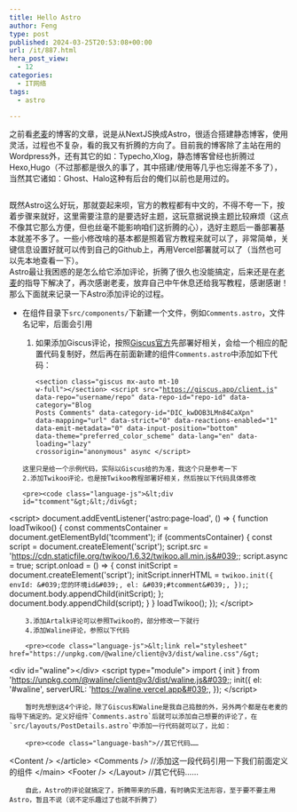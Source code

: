 ```yaml
---
title: Hello Astro
author: Feng
type: post
published: 2024-03-25T20:53:08+00:00
url: /it/887.html
hera_post_view:
  - 12
categories:
  - IT网络
tags:
  - astro

---
```

之前看[老麦][1]的博客的文章，说是从NextJS换成Astro，很适合搭建静态博客，使用灵活，过程也不复杂，看的我又有折腾的方向了。目前我的博客除了主站在用的Wordpress外，还有其它的如：Typecho,Xlog，静态博客曾经也折腾过Hexo,Hugo（不过那都是很久的事了，其中搭建/使用等几乎也忘得差不多了），当然其它诸如：Ghost、Halo这种有后台的俺们以前也是用过的。

<!--more-->

<img decoding="async" src="https://api.uu126.cn/wp-content/uploads/2024/03/Astro.webp" alt="" /> 

既然Astro这么好玩，那就耍起来呗，官方的教程都有中文的，不得不夸一下，按着步骤来就好，这里需要注意的是要选好主题，这玩意据说换主题比较麻烦（这点不像其它那么方便，但也丝毫不能影响咱们这折腾的心），选好主题后一番部署基本就差不多了。一些小修改啥的基本都是照着官方教程来就可以了，非常简单，关键信息设置好就可以传到自己的Github上，再用Vercel部署就可以了（当然也可以先本地查看一下）。  
Astro最让我困惑的是怎么给它添加评论，折腾了很久也没能搞定，后来还是在[老麦][1]的指导下解决了，再次感谢老麦，放弃自己中午休息还给我写教程，感谢感谢！那么下面就来记录一下Astro添加评论的过程。

  * 在组件目录下`src/components/`下新建一个文件，例如`Comments.astro`，文件名记牢，后面会引用 
      1. 如果添加Giscus评论，按照[Giscus官方][2]先部署好相关，会给一个相应的配置代码复制好，然后再在前面新建的组件`Comments.astro`中添加如下代码： 
        <pre><code class="language-js">&lt;section class="giscus mx-auto mt-10 w-full"&gt;&lt;/section&gt;
&lt;script
src="https://giscus.app/client.js"
data-repo="username/repo"
data-repo-id="repo-id"
data-category="Blog Posts Comments"
data-category-id="DIC_kwDOB3LMn84CaXpn"
data-mapping="url"
data-strict="0"
data-reactions-enabled="1"
data-emit-metadata="0"
data-input-position="bottom"
data-theme="preferred_color_scheme"
data-lang="en"
data-loading="lazy"
crossorigin="anonymous"
async
&lt;/script&gt;</code></pre>
        
        这里只是给一个示例代码，实际以Giscus给的为准，我这个只是参考一下  
        2.添加Twikoo评论，也是按Twikoo教程部署好相关，然后按以下代码具体修改
        
        <pre><code class="language-js">&lt;div id="tcomment"&gt;&lt;/div&gt;
&lt;script&gt;
document.addEventListener(&#039;astro:page-load&#039;, () =&gt; {
function loadTwikoo() {
const commentsContainer = document.getElementById(&#039;tcomment&#039;);
if (commentsContainer) {
const script = document.createElement(&#039;script&#039;);
script.src = &#039;https://cdn.staticfile.org/twikoo/1.6.32/twikoo.all.min.js&#039;;
script.async = true;
script.onload = () =&gt; {
  const initScript = document.createElement(&#039;script&#039;);
  initScript.innerHTML = `
    twikoo.init({
        envId: &#039;您的环境id&#039;,
        el: &#039;#tcomment&#039;,
    });
`;
  document.body.appendChild(initScript);
};
document.body.appendChild(script);
}
}
loadTwikoo();
});
&lt;/script&gt;</code></pre>
        
        3.添加Artalk评论可以参照Twikoo的，部分修改一下就行  
        4.添加Waline评论，参照以下代码
        
        <pre><code class="language-js">&lt;link rel="stylesheet" href="https://unpkg.com/@waline/client@v3/dist/waline.css"/&gt;
&lt;div id="waline"&gt;&lt;/div&gt;
&lt;script type="module"&gt;
import { init } from &#039;https://unpkg.com/@waline/client@v3/dist/waline.js&#039;;
init({
el: &#039;#waline&#039;,
serverURL: &#039;https://waline.vercel.app&#039;,
});
&lt;/script&gt;</code></pre>
        
        暂时先想到这4个评论，除了Giscus和Waline是我自己捣鼓的外，另外两个都是在老麦的指导下搞定的。定义好组件`Comments.astro`后就可以添加自己想要的评论了，在`src/layouts/PostDetails.astro`中添加一行代码就可以了，比如：
        
        <pre><code class="language-bash">//其它代码……
&lt;Content /&gt;
&lt;/article&gt;
&lt;Comments /&gt;  //添加这一段代码引用一下我们前面定义的组件
&lt;/main&gt;
&lt;Footer /&gt;
&lt;/Layout&gt;
//其它代码……</code></pre>
        
        自此，Astro的评论就搞定了，折腾带来的乐趣，有时确实无法形容，至于要不要主用Astro，暂且不说（说不定乐趣过了也就不折腾了）

 [1]: https://www.iamlm.com/ "老麦"
 [2]: https://giscus.app/zh-CN "Giscus官方"